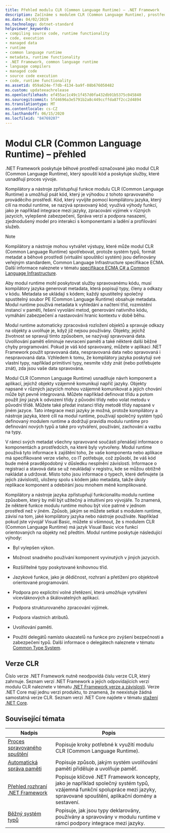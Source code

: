 ```yaml
---
title: Přehled modulu CLR (Common Language Runtime) – .NET Framework
description: Začínáme s modulem CLR (Common Language Runtime), prostředím runtime .NET. Modul CLR spustí kód a poskytuje služby, které usnadňují proces vývoje.
ms.date: 04/02/2019
ms.technology: dotnet-standard
helpviewer_keywords:
- compiling source code, runtime functionality
- code, execution
- managed data
- runtime
- common language runtime
- metadata, runtime functionality
- .NET Framework, common language runtime
- language compilers
- managed code
- source code execution
- code, runtime functionality
ms.assetid: 059a624e-f7db-4134-ba9f-08b676050482
ms.custom: updateeachrelease
ms.openlocfilehash: ef455ac1c49c1f457d0fa432db91b5375c045840
ms.sourcegitcommit: 5fd4696a3e5791b2a8c449ccffda87f2cc2d4894
ms.translationtype: MT
ms.contentlocale: cs-CZ
ms.lasthandoff: 06/15/2020
ms.locfileid: "84769207"
---
```

# <a name="common-language-runtime-clr-overview"></a>Modul CLR (Common Language Runtime) – přehled

.NET Framework poskytuje běhové prostředí označované jako modul CLR (Common Language Runtime), který spouští kód a poskytuje služby, které usnadňují proces vývoje.

Kompilátory a nástroje zpřístupňují funkce modulu CLR (Common Language Runtime) a umožňují psát kód, který je výhodou z tohoto spravovaného prováděcího prostředí. Kód, který vyvíjíte pomocí kompilátoru jazyka, který cílí na modul runtime, se nazývá spravovaný kód; využívá výhody funkcí, jako je například integrace mezi jazyky, zpracování výjimek v různých jazycích, vylepšené zabezpečení, Správa verzí a podpora nasazení, zjednodušený model pro interakci s komponentami a ladění a profilování služeb.

> [!NOTE]
> Kompilátory a nástroje mohou vytvářet výstupy, které může modul CLR (Common Language Runtime) spotřebovat, protože systém typů, formát metadat a běhové prostředí (virtuální spouštěcí systém) jsou definovány veřejným standardem, Common Language Infrastructure specifikace ECMA. Další informace naleznete v tématu [specifikace ECMA C# a Common Language Infrastructure](https://visualstudio.microsoft.com/license-terms/ecma-c-common-language-infrastructure-standards/).

Aby modul runtime mohl poskytovat služby spravovanému kódu, musí kompilátory jazyka generovat metadata, která popisují typy, členy a odkazy v kódu. Metadata se ukládají s kódem; každý spustitelný společný spustitelný soubor PE (Common Language Runtime) obsahuje metadata. Modul runtime používá metadata k vyhledání a načtení tříd, rozmístění instancí v paměti, řešení vyvolání metod, generování nativního kódu, vymáhání zabezpečení a nastavování hranic kontextu v době běhu.

Modul runtime automaticky zpracovává rozložení objektů a spravuje odkazy na objekty a uvolňuje je, když již nejsou používány. Objekty, jejichž životnost se spravují tímto způsobem, se nazývají spravovaná data. Uvolňování paměti eliminuje nevracení paměti a také některé další běžné chyby programování. Pokud je váš kód spravovaný, můžete v aplikaci .NET Framework použít spravovaná data, nespravovaná data nebo spravovaná i nespravovaná data. Vzhledem k tomu, že kompilátory jazyka poskytují své vlastní typy, například primitivní typy, nesmíte vždy znát (nebo potřebujete znát), zda jsou vaše data spravována.

Modul CLR (Common Language Runtime) usnadňuje návrh komponent a aplikací, jejichž objekty vzájemně komunikují napříč jazyky. Objekty napsané v různých jazycích mohou vzájemně komunikovat a jejich chování může být pevně integrovaná. Můžete například definovat třídu a potom použít jiný jazyk k odvození třídy z původní třídy nebo volat metodu v původní třídě. Můžete také předat instanci třídy metodě třídy napsané v jiném jazyce. Tato integrace mezi jazyky je možná, protože kompilátory a nástroje jazyka, které cílí na modul runtime, používají společný systém typů definovaný modulem runtime a dodržují pravidla modulu runtime pro definování nových typů a také pro vytváření, používání, zachování a vazbu na typy.

V rámci svých metadat všechny spravované součásti přenášejí informace o komponentách a prostředcích, na které byly vytvořeny. Modul runtime používá tyto informace k zajištění toho, že vaše komponenta nebo aplikace má specifikované verze všeho, co IT potřebuje, což způsobí, že váš kód bude méně pravděpodobný v důsledku nesplnění závislosti. Informace o registraci a stavová data se už neukládají v registru, kde se můžou obtížně nakládat a udržovat. Místo toho jsou informace o typech, které definujete (a jejich závislosti), uloženy spolu s kódem jako metadata, takže úkoly replikace komponent a odebírání jsou mnohem méně komplikované.

Kompilátory a nástroje jazyka zpřístupňují funkcionalitu modulu runtime způsobem, který by měl být užitečný a intuitivní pro vývojáře. To znamená, že některé funkce modulu runtime mohou být více patrné v jednom prostředí než v jiném. Způsob, jakým se můžete setkat s modulem runtime, závisí na tom, jaké kompilátory jazyka nebo nástroje používáte. Například pokud jste vývojář Visual Basic, můžete si všimnout, že s modulem CLR (Common Language Runtime) má jazyk Visual Basic více funkcí orientovaných na objekty než předtím. Modul runtime poskytuje následující výhody:

- Byl vylepšen výkon.

- Možnost snadného používání komponent vyvinutých v jiných jazycích.

- Rozšiřitelné typy poskytované knihovnou tříd.

- Jazykové funkce, jako je dědičnost, rozhraní a přetížení pro objektově orientované programování.

- Podpora pro explicitní volné zřetězení, která umožňuje vytváření vícevláknových a škálovatelných aplikací.

- Podpora strukturovaného zpracování výjimek.

- Podpora vlastních atributů.

- Uvolňování paměti.

- Použití delegátů namísto ukazatelů na funkce pro zvýšení bezpečnosti a zabezpečení typů. Další informace o delegátech naleznete v tématu [Common Type System](base-types/common-type-system.md).

## <a name="clr-versions"></a>Verze CLR

Číslo verze .NET Framework nutně neodpovídá číslu verze CLR, který zahrnuje. Seznam verzí .NET Framework a jejich odpovídajících verzí modulu CLR naleznete v tématu [.NET Framework verze a závislosti](../framework/migration-guide/versions-and-dependencies.md). Verze .NET Core mají jednu verzi produktu, to znamená, že neexistuje žádná samostatná verze CLR. Seznam verzí .NET Core najdete v tématu [stažení .NET Core](https://dotnet.microsoft.com/download/dotnet-core).

## <a name="related-topics"></a>Související témata

|Nadpis|Popis|
|-----------|-----------------|
|[Proces spravovaného spuštění](managed-execution-process.md)|Popisuje kroky potřebné k využití modulu CLR (Common Language Runtime).|
|[Automatická správa paměti](automatic-memory-management.md)|Popisuje způsob, jakým systém uvolňování paměti přiděluje a uvolňuje paměť.|
|[Přehled rozhraní .NET Framework](../framework/get-started/overview.md)|Popisuje klíčové .NET Framework koncepty, jako je například společný systém typů, vzájemná funkční spolupráce mezi jazyky, spravované spouštění, aplikační domény a sestavení.|
|[Běžný systém typů](./base-types/common-type-system.md)|Popisuje, jak jsou typy deklarovány, používány a spravovány v modulu runtime v rámci podpory integrace mezi jazyky.|
